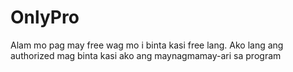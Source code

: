 # OnlyPro
Alam mo pag may free wag mo i binta kasi free lang. Ako lang ang authorized mag binta kasi ako ang maynagmamay-ari sa program
